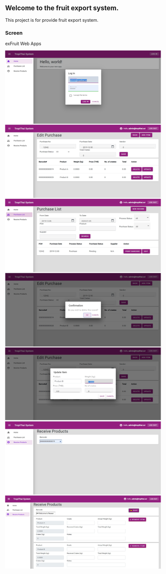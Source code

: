 ## Welcome to the fruit export system.

This project is for provide fruit export system.

### Screen
exFruit Web Apps

![Image](https://github.com/Sakchai/exFruit/blob/master/Document/Screen-1.jpg)
![Image](https://github.com/Sakchai/exFruit/blob/master/Document/Screen-3.jpg)
![Image](https://github.com/Sakchai/exFruit/blob/master/Document/Screen-2.jpg)
![Image](https://github.com/Sakchai/exFruit/blob/master/Document/Screen-4.jpg)
![Image](https://github.com/Sakchai/exFruit/blob/master/Document/Screen-5.jpg)
![Image](https://github.com/Sakchai/exFruit/blob/master/Document/Screen-6.jpg)
![Image](https://github.com/Sakchai/exFruit/blob/master/Document/Screen-7.jpg)